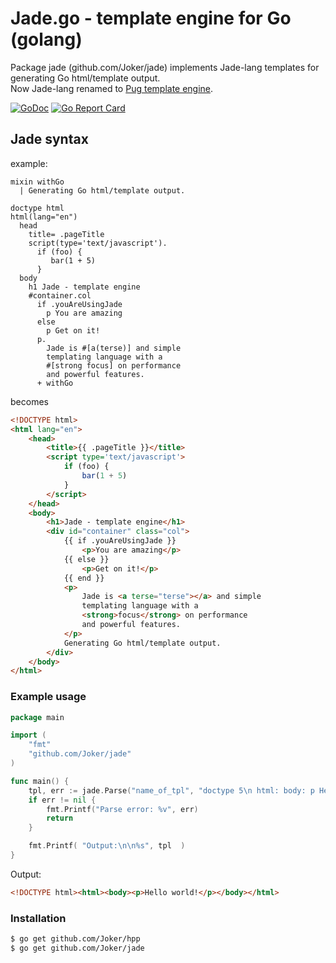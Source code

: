 # Jade.go - template engine for Go (golang)  
Package jade (github.com/Joker/jade) implements Jade-lang templates for generating Go html/template output.  
Now Jade-lang renamed to [Pug template engine](https://pugjs.org/api/getting-started.html).  

[![GoDoc](https://godoc.org/github.com/Joker/jade?status.svg)](https://godoc.org/github.com/Joker/jade) [![Go Report Card](https://goreportcard.com/badge/github.com/Joker/jade)](https://goreportcard.com/report/github.com/Joker/jade)

## Jade syntax
example:
```jade
mixin withGo
  | Generating Go html/template output.

doctype html
html(lang="en")
  head
    title= .pageTitle
    script(type='text/javascript').
      if (foo) {
         bar(1 + 5)
      }
  body
    h1 Jade - template engine
    #container.col
      if .youAreUsingJade
        p You are amazing
      else
        p Get on it!
      p.
        Jade is #[a(terse)] and simple
        templating language with a
        #[strong focus] on performance
        and powerful features.
      + withGo
```
becomes
```html
<!DOCTYPE html>
<html lang="en">
    <head>
        <title>{{ .pageTitle }}</title>
        <script type='text/javascript'>
            if (foo) {
                bar(1 + 5)
            }
        </script>
    </head>
    <body>
        <h1>Jade - template engine</h1>
        <div id="container" class="col">
            {{ if .youAreUsingJade }}
                <p>You are amazing</p>
            {{ else }}
                <p>Get on it!</p>
            {{ end }}
            <p>
                Jade is <a terse="terse"></a> and simple
                templating language with a
                <strong>focus</strong> on performance
                and powerful features.
            </p>
            Generating Go html/template output.
        </div>
    </body>
</html>
```

### Example usage

```go
package main

import (
    "fmt"
    "github.com/Joker/jade"
)

func main() {
    tpl, err := jade.Parse("name_of_tpl", "doctype 5\n html: body: p Hello world!")
    if err != nil {
        fmt.Printf("Parse error: %v", err)
        return
    }

    fmt.Printf( "Output:\n\n%s", tpl  )
}
```

Output:

```html
<!DOCTYPE html><html><body><p>Hello world!</p></body></html>
```

### Installation

```sh
$ go get github.com/Joker/hpp
$ go get github.com/Joker/jade
```
